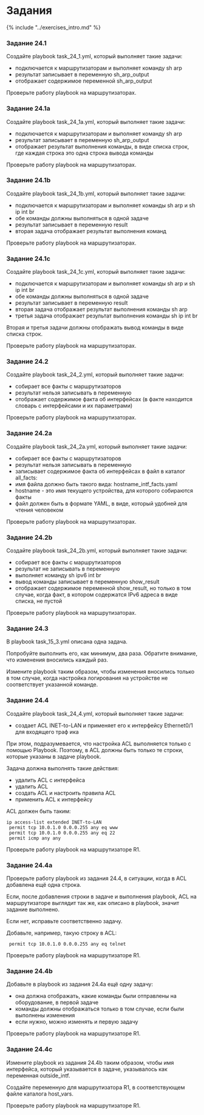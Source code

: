 # Задания

{% include "../exercises_intro.md" %}

### Задание 24.1

Создайте playbook task_24_1.yml, который выполняет такие задачи:
* подключается к маршрутизаторам и выполняет команду sh arp
 * результат записывает в переменную sh_arp_output
* отображает содержимое переменной sh_arp_output

Проверьте работу playbook на маршрутизаторах.


### Задание 24.1a

Создайте playbook task_24_1a.yml, который выполняет такие задачи:
* подключается к маршрутизаторам и выполняет команду sh arp
 * результат записывает в переменную sh_arp_output
* отображает результат выполнения команды, в виде списка строк, где каждая строка это одна строка вывода команды

Проверьте работу playbook на маршрутизаторах.



### Задание 24.1b

Создайте playbook task_24_1b.yml, который выполняет такие задачи:
* подключается к маршрутизаторам и выполняет команды sh arp и sh ip int br
 * обе команды должны выполняться в одной задаче
 * результат записывает в переменную result
* вторая задача отображает результат выполнения команд

Проверьте работу playbook на маршрутизаторах.


### Задание 24.1c

Создайте playbook task_24_1c.yml, который выполняет такие задачи:
* подключается к маршрутизаторам и выполняет команды sh arp и sh ip int br
 * обе команды должны выполняться в одной задаче
 * результат записывает в переменную result
* вторая задача отображает результат выполнения команды sh arp
* третья задача отображает результат выполнения команды sh ip int br

Вторая и третья задачи должны отображать вывод команды в виде списка строк.

Проверьте работу playbook на маршрутизаторах.


### Задание 24.2

Создайте playbook task_24_2.yml, который выполняет такие задачи:
* собирает все факты с маршрутизаторов
 * результат нельзя записывать в переменную
* отображает содержимое факта об интерфейсах (в факте находится словарь с интерфейсами и их параметрами)

Проверьте работу playbook на маршрутизаторах.


### Задание 24.2a

Создайте playbook task_24_2a.yml, который выполняет такие задачи:
* собирает все факты с маршрутизаторов
 * результат нельзя записывать в переменную
* записывает содержимое факта об интерфейсах в файл в каталог all_facts:
 * имя файла должно быть такого вида: hostname_intf_facts.yaml
  * hostname - это имя текущего устройства, для которого собираются факты
 * файл должен быть в формате YAML, в виде, который удобней для чтения человеком


Проверьте работу playbook на маршрутизаторах.


### Задание 24.2b

Создайте playbook task_24_2b.yml, который выполняет такие задачи:
* собирает все факты с маршрутизаторов
 * результат не записывать в переменную
* выполняет команду sh ipv6 int br
 * вывод команды записывает в переменную show_result
* отображает содержимое переменной show_result, но только в том случае, когда факт, в котором содержатся IPv6 адреса в виде
 списка, не пустой


Проверьте работу playbook на маршрутизаторах.


### Задание 24.3

В playbook task_15_3.yml описана одна задача.

Попробуйте выполнить его, как минимум, два раза.
Обратите внимание, что изменения вносились каждый раз.

Измените playbook таким образом, чтобы изменения вносились только в том случае,
когда настройка логирования на устройстве не соответствует указанной команде.


### Задание 24.4

Создайте playbook task_24_4.yml, который выполняет такие задачи:
* создает ACL INET-to-LAN и применяет его к интерфейсу Ethernet0/1 для входящего траф
ика

При этом, подразумевается, что настройка ACL выполняется только с помощью Playbook.
Поэтому, в ACL должны быть только те строки, которые указаны в задаче playbook.

Задача должна выполнять такие действия:
* удалить ACL с интерфейса
* удалить ACL
* создать ACL и настроить правила ACL
* применить ACL к интерфейсу

ACL должен быть таким:
```
ip access-list extended INET-to-LAN
 permit tcp 10.0.1.0 0.0.0.255 any eq www
 permit tcp 10.0.1.0 0.0.0.255 any eq 22
 permit icmp any any
```

Проверьте работу playbook на маршрутизаторе R1.

### Задание 24.4a

Проверьте работу playbook из задания 24.4, в ситуации,
когда в ACL добавлена ещё одна строка.

Если, после добавления строки в задаче и выполнения playbook,
ACL на маршрутизаторе выглядит так же, как описано в playbook,
значит задание выполнено.

Если нет, исправьте соответственно задачу.

Добавьте, например, такую строку в ACL:
```
 permit tcp 10.0.1.0 0.0.0.255 any eq telnet
```

Проверьте работу playbook на маршрутизаторе R1.



### Задание 24.4b

Добавьте в playbook из задания 24.4a ещё одну задачу:
* она должна отображать, какие команды были отправлены на оборудование, в первой задаче
 * команды должны отображаться только в том случае, если были выполнены изменения
* если нужно, можно изменять и первую задачу


Проверьте работу playbook на маршрутизаторе R1.



### Задание 24.4c


Измените playbook из задания 24.4b таким образом,
чтобы имя интерфейса, который указывается в задаче,
указывалось как переменная outside_intf.

Создайте переменную для маршрутизатора R1,
в соответствующем файле каталога host_vars.


Проверьте работу playbook на маршрутизаторе R1.


